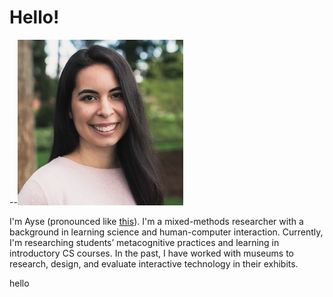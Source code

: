 
# Hello!

--![](/static/ayse-2.png/)

I'm Ayse \(pronounced like <a href="https://forvo.com/word/ay%C5%9Fe/" target="_blank">this</a>\). I'm a mixed-methods researcher with a background in learning science and human-computer interaction. Currently, I'm researching students’ metacognitive practices and learning in introductory CS courses. In the past, I have worked with museums to research, design, and evaluate interactive technology in their exhibits.

hello